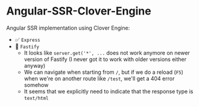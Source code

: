 # Angular-SSR-Clover-Engine

Angular SSR implementation using Clover Engine:

-  :white_check_mark: `Express`
-  :large_orange_diamond: `Fastify`
    - It looks like `server.get('*', ...` does not work anymore on newer version of Fastify (I never got it to work with older versions either anyway)
    - We can navigate when starting from `/`, but if we do a reload (`F5`) when we're on another route like `/test`, we'll get a 404 error somehow
    - It seems that we explicitly need to indicate that the response type is `text/html`
